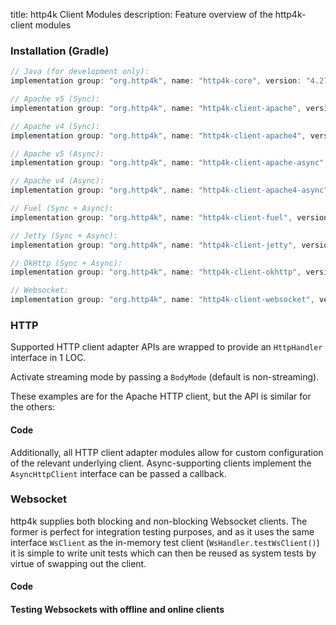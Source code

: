 title: http4k Client Modules
description: Feature overview of the http4k-client modules

### Installation (Gradle)

```groovy
// Java (for development only):
implementation group: "org.http4k", name: "http4k-core", version: "4.27.1.0"

// Apache v5 (Sync): 
implementation group: "org.http4k", name: "http4k-client-apache", version: "4.27.1.0"

// Apache v4 (Sync): 
implementation group: "org.http4k", name: "http4k-client-apache4", version: "4.27.1.0"

// Apache v5 (Async): 
implementation group: "org.http4k", name: "http4k-client-apache-async", version: "4.27.1.0"

// Apache v4 (Async): 
implementation group: "org.http4k", name: "http4k-client-apache4-async", version: "4.27.1.0"

// Fuel (Sync + Async): 
implementation group: "org.http4k", name: "http4k-client-fuel", version: "4.27.1.0"

// Jetty (Sync + Async): 
implementation group: "org.http4k", name: "http4k-client-jetty", version: "4.27.1.0"

// OkHttp (Sync + Async): 
implementation group: "org.http4k", name: "http4k-client-okhttp", version: "4.27.1.0"

// Websocket: 
implementation group: "org.http4k", name: "http4k-client-websocket", version: "4.27.1.0"
```

### HTTP
Supported HTTP client adapter APIs are wrapped to provide an `HttpHandler` interface in 1 LOC.

Activate streaming mode by passing a `BodyMode` (default is non-streaming).

These examples are for the Apache HTTP client, but the API is similar for the others:

#### Code [<img class="octocat"/>](https://github.com/http4k/http4k/blob/master/src/docs/guide/reference/clients/example_http.kt)

<script src="https://gist-it.appspot.com/https://github.com/http4k/http4k/blob/master/src/docs/guide/reference/clients/example_http.kt"></script>

Additionally, all HTTP client adapter modules allow for custom configuration of the relevant underlying client. Async-supporting clients implement the `AsyncHttpClient` interface can be passed a callback.

### Websocket
http4k supplies both blocking and non-blocking Websocket clients. The former is perfect for integration testing purposes, and as it uses the same interface `WsClient` as the in-memory test client (`WsHandler.testWsClient()`) it is simple to write unit tests which can then be reused as system tests by virtue of swapping out the client.

#### Code [<img class="octocat"/>](https://github.com/http4k/http4k/blob/master/src/docs/guide/reference/clients/example_websocket.kt)

<script src="https://gist-it.appspot.com/https://github.com/http4k/http4k/blob/master/src/docs/guide/reference/clients/example_websocket.kt"></script>

#### Testing Websockets with offline and online clients [<img class="octocat"/>](https://github.com/http4k/http4k/blob/master/src/docs/guide/reference/clients/TestingWebsockets.kt)

<script src="https://gist-it.appspot.com/https://github.com/http4k/http4k/blob/master/src/docs/guide/reference/clients/TestingWebsockets.kt"></script>

